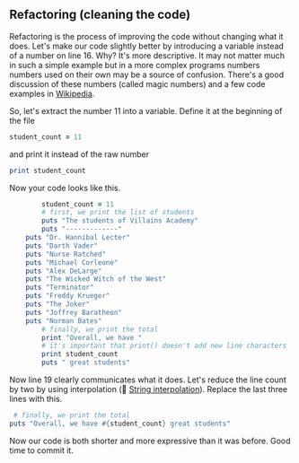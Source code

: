 ## Refactoring (cleaning the code)

Refactoring is the process of improving the code without changing what it does. Let's make our code slightly better by introducing a variable instead of a number on line 16. Why? It's more descriptive. It may not matter much in such a simple example but in a more complex programs numbers numbers used on their own may be a source of confusion. There's a good discussion of these numbers (called magic numbers) and a few code examples in [Wikipedia](http://en.wikipedia.org/wiki/Magic_number_(programming)).

So, let's extract the number 11 into a variable. Define it at the beginning of the file

````ruby
student_count = 11
````

and print it instead of the raw number

````ruby
print student_count
````

Now your code looks like this.

````ruby
		student_count = 11
		# first, we print the list of students
		puts "The students of Villains Academy"
		puts "-------------"
    puts "Dr. Hannibal Lecter"
    puts "Darth Vader"
    puts "Nurse Ratched"
    puts "Michael Corleone"
    puts "Alex DeLarge"
    puts "The Wicked Witch of the West"
    puts "Terminator"
    puts "Freddy Krueger"
    puts "The Joker"
    puts "Joffrey Baratheon"
    puts "Norman Bates"
		# finally, we print the total
		print "Overall, we have "
		# it's important that print() doesn't add new line characters
		print student_count
		puts " great students"
````

Now line 19 clearly communicates what it does. Let's reduce the line count by two by using interpolation (:pill: [String interpolation](https://github.com/makersacademy/pre_course/blob/master/pills/string_interpolation.md)). Replace the last three lines with this.

````ruby
 # finally, we print the total
puts "Overall, we have #{student_count} great students"
````

Now our code is both shorter and more expressive than it was before. Good time to commit it.
